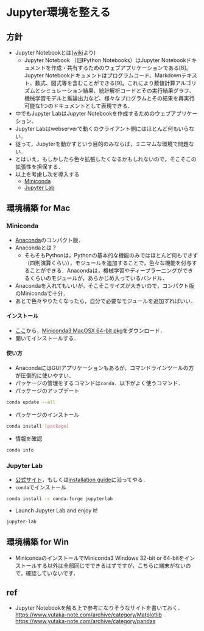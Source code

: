 # Jupyter環境を整える

## 方針

- Jupyter Notebookとは([wiki](https://ja.wikipedia.org/wiki/Project_Jupyter)より)
  - Jupyter Notebook （旧IPython Notebooks）はJupyter Notebookドキュメントを作成・共有するためのウェブアプリケーションである[8]。Jupyter Notebookドキュメントはプログラムコード、Markdownテキスト、数式、図式等を含むことができる[9]。これにより数値計算アルゴリズムとシミュレーション結果、統計解析コードとその実行結果グラフ、機械学習モデルと推論出力など、様々なプログラムとその結果を再実行可能な1つのドキュメントとして表現できる．
- 中でもJupyter LabはJupyter Notebookを作成するためのウェブアプリケーション．
- Jupyter Labはwebserverで動くのクライアント側にはほとんど何もいらない．
- 従って，Jupyterを動かすという目的のみならば，ミニマムな環境で問題ない．
- とはいえ，もしかしたら色々拡張したくなるかもしれないので，そこそこの拡張性を担保する．
- 以上を考慮し次を導入する
  - [Miniconda](https://docs.conda.io/en/latest/miniconda.html)
  - [Jupyter Lab](https://jupyter.org/install)

## 環境構築 for Mac

### Miniconda

- [Anaconda](https://anaconda.org)のコンパクト版．
- Anacondaとは？
  - そもそもPythonは，Pythonの基本的な機能のみではほとんど何もできず（四則演算くらい），モジュールを追加することで，色々な機能を付与することができる．Anacondaは，機械学習やディープラーニングができるくらいのモジュールが，あらかじめ入っているバンドル．
- Anacondaを入れてもいいが，そこそこサイズが大きいので，コンパクト版のMinicondaで十分．
- あとで色々やりたくなったら，自分で必要なモジュールを追加すればいい．

#### インストール

- [ここ](https://docs.conda.io/en/latest/miniconda.html)から，[Miniconda3 MacOSX 64-bit pkg](https://repo.anaconda.com/miniconda/Miniconda3-latest-MacOSX-x86_64.pkg)をダウンロード．
- 開いてインストールする．

#### 使い方

- AnacondaにはGUIアプリケーションもあるが，コマンドラインツールの方が圧倒的に使いやすい．
- パッケージの管理をするコマンドは`conda`．以下がよく使うコマンド．
- パッケージのアップデート

```sh
conda update --all
```

- パッケージのインストール

```sh
conda install [package]
```

- 情報を確認

```sh
conda info
```

### Jupyter Lab

- [公式サイト](https://jupyter.org/install)，もしくは[installation guide](https://jupyterlab.readthedocs.io/en/stable/getting_started/installation.html)に沿ってやる．
- `conda`でインストール

```sh
conda install -c conda-forge jupyterlab
```

- Launch Jupyter Lab and enjoy it!

```sh
jupyter-lab
```

## 環境構築 for Win

- MinicondaのインストールでMiniconda3 Windows 32-bit or 64-bitをインストールする以外は全部同じでできるはずですが，こちらに端末がないので，確認していないです．

## ref

- Jupyter Notebookを触る上で参考になりそうなサイトを書いておく．
  https://www.yutaka-note.com/archive/category/Matplotlib
  https://www.yutaka-note.com/archive/category/pandas
